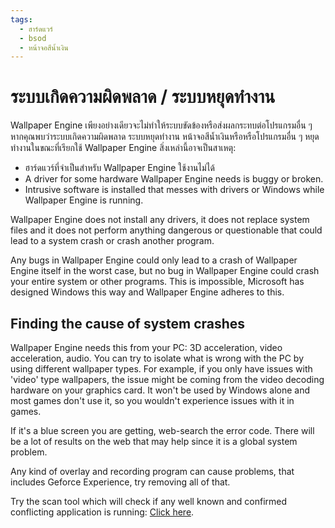 ```yaml
---
tags:
  - ฮาร์ดแวร์
  - bsod
  - หน้าจอสีน้ำเงิน
---
```


# ระบบเกิดความผิดพลาด / ระบบหยุดทำงาน
Wallpaper Engine เพียงอย่างเดียวจะไม่ทำให้ระบบขัดข้องหรือส่งผลกระทบต่อโปรแกรมอื่น ๆ หากคุณพบว่าระบบเกิดความผิดพลาด ระบบหยุดทำงาน หน้าจอสีน้ำเงินหรือหรือโปรแกรมอื่น ๆ หยุดทำงานในขณะที่เรียกใช้ Wallpaper Engine สิ่งเหล่านี้อาจเป็นสาเหตุ:

* ฮาร์ดแวร์ที่จำเป็นสำหรับ Wallpaper Engine ใช้งานไม่ได้
* A driver for some hardware Wallpaper Engine needs is buggy or broken.
* Intrusive software is installed that messes with drivers or Windows while Wallpaper Engine is running.

Wallpaper Engine does not install any drivers, it does not replace system files and it does not perform anything dangerous or questionable that could lead to a system crash or crash another program.

Any bugs in Wallpaper Engine could only lead to a crash of Wallpaper Engine itself in the worst case, but no bug in Wallpaper Engine could crash your entire system or other programs. This is impossible, Microsoft has designed Windows this way and Wallpaper Engine adheres to this.

## Finding the cause of system crashes
Wallpaper Engine needs this from your PC: 3D acceleration, video acceleration, audio. You can try to isolate what is wrong with the PC by using different wallpaper types. For example, if you only have issues with 'video' type wallpapers, the issue might be coming from the video decoding hardware on your graphics card. It won't be used by Windows alone and most games don't use it, so you wouldn't experience issues with it in games.

If it's a blue screen you are getting, web-search the error code. There will be a lot of results on the web that may help since it is a global system problem.

Any kind of overlay and recording program can cause problems, that includes Geforce Experience, try removing all of that.

Try the scan tool which will check if any well known and confirmed conflicting application is running: [Click here](/debug/scantool.html).